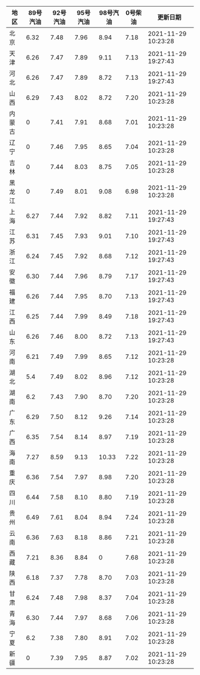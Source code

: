 | 地区 | 89号汽油 | 92号汽油 | 95号汽油 | 98号汽油 | 0号柴油 | 更新日期 |
| --- | --- | --- | --- | --- | --- | --- |
| 北京 | 6.32 | 7.48 | 7.96 | 8.94 | 7.18 | 2021-11-29 10:23:28 |
| 天津 | 6.26 | 7.47 | 7.89 | 9.11 | 7.13 | 2021-11-29 19:27:43 |
| 河北 | 6.26 | 7.47 | 7.89 | 8.72 | 7.13 | 2021-11-29 19:27:43 |
| 山西 | 6.29 | 7.43 | 8.02 | 8.72 | 7.20 | 2021-11-29 10:23:28 |
| 内蒙古 | 0 | 7.41 | 7.91 | 8.68 | 7.01 | 2021-11-29 10:23:28 |
| 辽宁 | 0 | 7.46 | 7.95 | 8.65 | 7.04 | 2021-11-29 10:23:28 |
| 吉林 | 0 | 7.44 | 8.03 | 8.75 | 7.05 | 2021-11-29 10:23:28 |
| 黑龙江 | 0 | 7.49 | 8.01 | 9.08 | 6.98 | 2021-11-29 10:23:28 |
| 上海 | 6.27 | 7.44 | 7.92 | 8.82 | 7.11 | 2021-11-29 19:27:43 |
| 江苏 | 6.31 | 7.45 | 7.93 | 9.01 | 7.10 | 2021-11-29 19:27:43 |
| 浙江 | 6.24 | 7.45 | 7.92 | 8.68 | 7.12 | 2021-11-29 19:27:43 |
| 安徽 | 6.30 | 7.44 | 7.96 | 8.79 | 7.17 | 2021-11-29 19:27:43 |
| 福建 | 6.26 | 7.44 | 7.95 | 8.70 | 7.13 | 2021-11-29 19:27:43 |
| 江西 | 6.25 | 7.44 | 7.99 | 8.49 | 7.18 | 2021-11-29 19:27:43 |
| 山东 | 6.26 | 7.46 | 8.00 | 8.72 | 7.13 | 2021-11-29 19:27:43 |
| 河南 | 6.21 | 7.49 | 7.99 | 8.65 | 7.12 | 2021-11-29 10:23:28 |
| 湖北 | 5.4 | 7.49 | 8.02 | 8.96 | 7.12 | 2021-11-29 10:23:28 |
| 湖南 | 6.2 | 7.43 | 7.90 | 8.70 | 7.20 | 2021-11-29 10:23:28 |
| 广东 | 6.29 | 7.50 | 8.12 | 9.26 | 7.14 | 2021-11-29 10:23:28 |
| 广西 | 6.35 | 7.54 | 8.14 | 8.97 | 7.19 | 2021-11-29 10:23:28 |
| 海南 | 7.27 | 8.59 | 9.13 | 10.33 | 7.22 | 2021-11-29 10:23:28 |
| 重庆 | 6.36 | 7.54 | 7.97 | 8.98 | 7.20 | 2021-11-29 10:23:28 |
| 四川 | 6.44  | 7.58 | 8.10 | 8.80 | 7.19 | 2021-11-29 10:23:28 |
| 贵州 | 6.49 | 7.61 | 8.04 | 8.94 | 7.24 | 2021-11-29 10:23:28 |
| 云南 | 6.36  | 7.63 | 8.18 | 8.86 | 7.21 | 2021-11-29 10:23:28 |
| 西藏 | 7.21 | 8.36 | 8.84 | 0 | 7.68 | 2021-11-29 10:23:28 |
| 陕西 | 6.18 | 7.37 | 7.78 | 8.70 | 7.03 | 2021-11-29 10:23:28 |
| 甘肃 | 6.24 | 7.48 | 7.98 | 8.37 | 7.04 | 2021-11-29 10:23:28 |
| 青海 | 6.30 | 7.44 | 7.97 | 8.68 | 7.06 | 2021-11-29 10:23:28 |
| 宁夏 | 6.2 | 7.38 | 7.80 | 8.91 | 7.02 | 2021-11-29 10:23:28 |
| 新疆 | 0 | 7.39 | 7.95 | 8.87 | 7.02 | 2021-11-29 10:23:28 |
